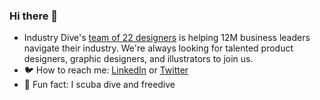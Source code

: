 ### Hi there 👋

- Industry Dive's <a href='https://industrydive.design/'>team of 22 designers</a> is helping 12M business leaders navigate their industry. We're always looking for talented product designers, graphic designers, and illustrators to join us.
- 🐦 How to reach me: <a href='https://www.linkedin.com/in/rtaylormcknight/'>LinkedIn</a> or <a href='https://twitter.com/rtaylormcknight'>Twitter</a>
- 🤿 Fun fact: I scuba dive and freedive
